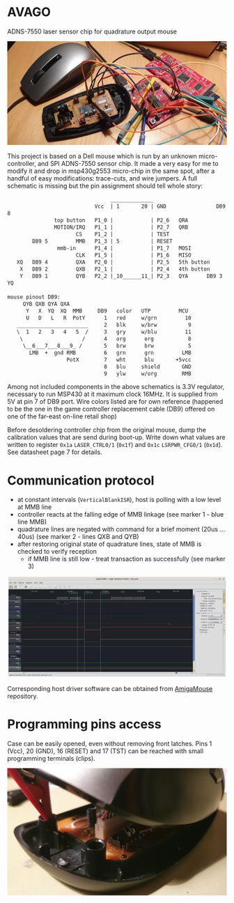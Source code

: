 # AVAGO
ADNS-7550 laser sensor chip for quadrature output mouse

![dell mouse](https://raw.githubusercontent.com/sq7bti/AVAGO/main/development%20setup.jpg)

This project is based on a Dell mouse which is run by an unknown micro-controller, and SPI ADNS-7550 sensor chip. It made a very easy for me to modify it and drop in msp430g2553 micro-chip in the same spot, after a handful of easy modifications: trace-cuts, and wire jumpers. A full schematic is missing but the pin assignment should tell whole story:

```
                                 ______________
                            Vcc  | 1       20 | GND                DB9 8
               top button   P1_0 |            | P2_6   QRA
               MOTION/IRQ   P1_1 |            | P2_7   QRB
                      CS    P1_2 |            | TEST
        DB9 5         MMB   P1_3 | 5          | RESET
                mmb-in      P1_4 |            | P1_7   MOSI
                      CLK   P1_5 |            | P1_6   MISO
   XQ   DB9 4         QXA   P2_0 |            | P2_5   5th button
    X   DB9 2         QXB   P2_1 |            | P2_4   4th button
    Y   DB9 1         QYB   P2_2 |_10______11_| P2_3   QYA      DB9 3 YQ   

mouse pinout DB9:
     QYB QXB QYA QXA
      Y   X  YQ  XQ  MMB     DB9   color   UTP         MCU
      U   D   L   R  PotY      1   red     w/grn         10
   _______________________     2   blk     w/brw          9
   \  1   2   3   4   5  /     3   gry     w/blu         11
    \                   /      4   org      org           8
     \__6___7___8___9_ /       5   brw      brw           5
       LMB  +  gnd RMB         6   grn      grn         LMB
                   PotX        7   wht      blu       +5vcc
                               8   blu     shield       GND
                               9   ylw     w/org        RMB
```
Among not included components in the above schematics is 3.3V regulator, necessary to run MSP430 at it maximum clock 16MHz. It is supplied from 5V at pin 7 of DB9 port.
Wire colors listed are for own reference (happened to be the one in the game controller replacement cable (DB9) offered on one of the far-east on-line retail shop)

Before desoldering controller chip from the original mouse, dump the calibration values that are send during boot-up. Write down what values are written to register `0x1a` `LASER_CTRL0/1` (`0x1f`) and `0x1c` `LSRPWR_CFG0/1` (`0x1d`). See datasheet page 7 for details.



# Communication protocol
- at constant intervals (`VerticalBlankISR`), host is polling with a low level at MMB line
- controller reacts at the falling edge of MMB linkage (see marker 1 - blue line MMB)
- quadrature lines are negated with command for a brief moment (20us ... 40us) (see marker 2 - lines QXB and QYB)
- after restoring original state of quadrature lines, state of MMB is checked to verify reception
  - if MMB line is still low - treat transaction as successfully (see marker 3)

![single transaction](SPI_interrupted.png)

Corresponding host driver software can be obtained from [AmigaMouse](https://github.com/sq7bti/AmigaMouse) repository.

# Programming pins access
Case can be easily opened, even without removing front latches. Pins 1 (Vcc), 20 (GND), 16 (RESET) and 17 (TST) can be reached with small programming terminals (clips).

![programming pins accdess](mouse_open_2.jpg)
